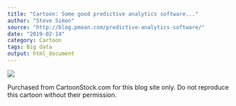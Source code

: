 ```yaml
---
title: "Cartoon: Some good predictive analytics software..."
author: "Steve Simon"
source: "http://blog.pmean.com/predictive-analytics-software/"
date: "2019-02-14"
category: Cartoon
tags: Big data
output: html_document
---
```


<!---more--->

![](../../web/images/predictive-analytics-software01.jpeg)



Purchased from CartoonStock.com for this blog site only. Do not
reproduce this cartoon without their permission.



